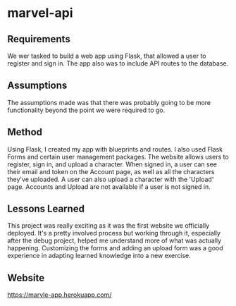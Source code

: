 # marvel-api

## Requirements
We wer tasked to build a web app using Flask, that allowed a user to register and sign in. The app also was to include API routes to the database.

## Assumptions
The assumptions made was that there was probably going to be more functionality beyond the point we were required to go.

## Method
Using Flask, I created my app with blueprints and routes. I also used Flask Forms and certain user management packages. The website allows users to 
register, sign in, and upload a character. When signed in, a user can see their email and token on the Account page, as well as all the characters they've
uploaded. A user can also upload a character with the 'Upload' page. Accounts and Upload are not available if a user is not signed in.

## Lessons Learned
This project was really exciting as it was the first website we officially deployed. It's a pretty involved process but working through it, especially after
the debug project, helped me understand more of what was actually happening. Customizing the forms and adding an upload form was a good experience in adapting
learned knowledge into a new exercise.

## Website
https://marvle-app.herokuapp.com/

